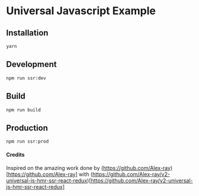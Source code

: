 # Universal Javascript Example

## Installation

```
yarn
```

## Development
```
npm run ssr:dev
```

## Build
```
npm run build
```

## Production
```
npm run ssr:prod
```

#### Credits
Inspired on the amazing work done by (https://github.com/Alex-ray)[https://github.com/Alex-ray] with (https://github.com/Alex-ray/v2-universal-js-hmr-ssr-react-redux)[https://github.com/Alex-ray/v2-universal-js-hmr-ssr-react-redux]


